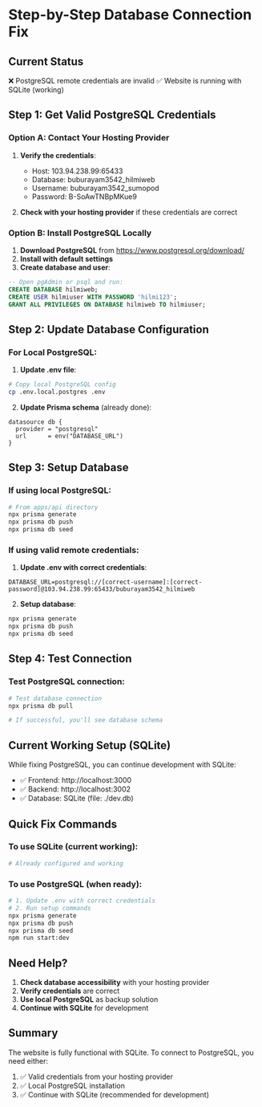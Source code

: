 # Step-by-Step Database Connection Fix

## Current Status
❌ PostgreSQL remote credentials are invalid
✅ Website is running with SQLite (working)

## Step 1: Get Valid PostgreSQL Credentials

### Option A: Contact Your Hosting Provider
1. **Verify the credentials**:
   - Host: 103.94.238.99:65433
   - Database: buburayam3542_hilmiweb
   - Username: buburayam3542_sumopod
   - Password: B-SoAwTNBpMKue9

2. **Check with your hosting provider** if these credentials are correct

### Option B: Install PostgreSQL Locally
1. **Download PostgreSQL** from https://www.postgresql.org/download/
2. **Install with default settings**
3. **Create database and user**:

```sql
-- Open pgAdmin or psql and run:
CREATE DATABASE hilmiweb;
CREATE USER hilmiuser WITH PASSWORD 'hilmi123';
GRANT ALL PRIVILEGES ON DATABASE hilmiweb TO hilmiuser;
```

## Step 2: Update Database Configuration

### For Local PostgreSQL:
1. **Update .env file**:
```bash
# Copy local PostgreSQL config
cp .env.local.postgres .env
```

2. **Update Prisma schema** (already done):
```prisma
datasource db {
  provider = "postgresql"
  url      = env("DATABASE_URL")
}
```

## Step 3: Setup Database

### If using local PostgreSQL:
```bash
# From apps/api directory
npx prisma generate
npx prisma db push
npx prisma db seed
```

### If using valid remote credentials:
1. **Update .env with correct credentials**:
```env
DATABASE_URL=postgresql://[correct-username]:[correct-password]@103.94.238.99:65433/buburayam3542_hilmiweb
```

2. **Setup database**:
```bash
npx prisma generate
npx prisma db push
npx prisma db seed
```

## Step 4: Test Connection

### Test PostgreSQL connection:
```bash
# Test database connection
npx prisma db pull

# If successful, you'll see database schema
```

## Current Working Setup (SQLite)
While fixing PostgreSQL, you can continue development with SQLite:
- ✅ Frontend: http://localhost:3000
- ✅ Backend: http://localhost:3002
- ✅ Database: SQLite (file: ./dev.db)

## Quick Fix Commands

### To use SQLite (current working):
```bash
# Already configured and working
```

### To use PostgreSQL (when ready):
```bash
# 1. Update .env with correct credentials
# 2. Run setup commands
npx prisma generate
npx prisma db push
npx prisma db seed
npm run start:dev
```

## Need Help?
1. **Check database accessibility** with your hosting provider
2. **Verify credentials** are correct
3. **Use local PostgreSQL** as backup solution
4. **Continue with SQLite** for development

## Summary
The website is fully functional with SQLite. To connect to PostgreSQL, you need either:
1. ✅ Valid credentials from your hosting provider
2. ✅ Local PostgreSQL installation
3. ✅ Continue with SQLite (recommended for development)